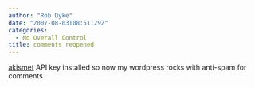 ```yaml
---
author: "Rob Dyke"
date: "2007-08-03T08:51:29Z"
categories:
  - No Overall Control
title: comments reopened
---
```

[akismet](http://akismet.com/ "link to Akismet home page") API key installed so now my wordpress rocks with anti-spam for comments

